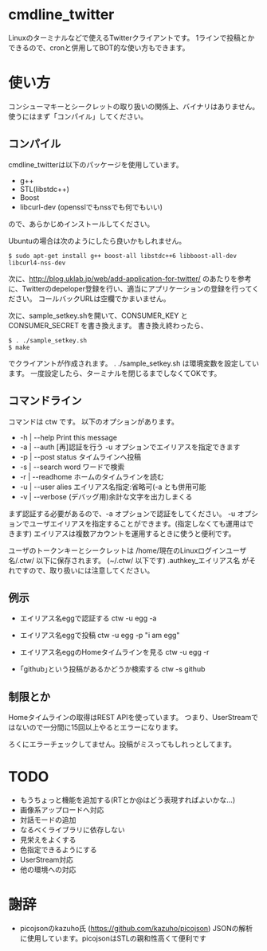 cmdline_twitter
===============
Linuxのターミナルなどで使えるTwitterクライアントです。
1ラインで投稿とかできるので、cronと併用してBOT的な使い方もできます。


使い方
===============
コンシューマキーとシークレットの取り扱いの関係上、バイナリはありません。
使うにはまず「コンパイル」してください。

コンパイル
--------

cmdline_twitterは以下のパッケージを使用しています。
* g++
* STL(libstdc++)
* Boost
* libcurl-dev (opensslでもnssでも何でもいい)

ので、あらかじめインストールしてください。

Ubuntuの場合は次のようにしたら良いかもしれません。
````
$ sudo apt-get install g++ boost-all libstdc++6 libboost-all-dev libcurl4-nss-dev
````

次に、http://blog.uklab.jp/web/add-application-for-twitter/ のあたりを参考に、Twitterのdepeloper登録を行い、適当にアプリケーションの登録を行ってください。
コールバックURLは空欄でかまいません。

次に、sample_setkey.shを開いて、CONSUMER_KEY と CONSUMER_SECRET を書き換えます。
書き換え終わったら、
````
$ . ./sample_setkey.sh
$ make
````
でクライアントが作成されます。
. ./sample_setkey.sh は環境変数を設定しています。
一度設定したら、ターミナルを閉じるまでしなくてOKです。


コマンドライン
--------
コマンドは ctw です。
以下のオプションがあります。

* -h | --help          Print this message
* -a | --auth          [再]認証を行う -u オプションでエイリアスを指定できます
* -p | --post status   タイムラインへ投稿
* -s | --search word   ワードで検索
* -r | --readhome      ホームのタイムラインを読む
* -u | --user alies    エイリアス名指定:省略可(-a とも併用可能
* -v | --verbose       (デバッグ用)余計な文字を出力しまくる

まず認証する必要があるので、-a オプションで認証をしてください。
-u オプションでユーザエイリアスを指定することができます。(指定しなくても運用はできます)
エイリアスは複数アカウントを運用するときに使うと便利です。

ユーザのトークンキーとシークレットは /home/現在のLinuxログインユーザ名/.ctw/ 以下に保存されます。
(~/.ctw/ 以下です)
.authkey_エイリアス名 がそれですので、取り扱いには注意してください。

例示
--------
* エイリアス名eggで認証する
ctw -u egg -a

* エイリアス名eggで投稿
ctw -u egg -p "i am egg"

* エイリアス名eggのHomeタイムラインを見る
ctw -u egg -r

* ｢github｣という投稿があるかどうか検索する
ctw -s github


制限とか
--------
Homeタイムラインの取得はREST APIを使っています。
つまり、UserStreamではないので一分間に15回以上やるとエラーになります。

ろくにエラーチェックしてません。投稿がミスってもしれっとしてます。



TODO
===============
* もうちょっと機能を追加する(RTとか@はどう表現すればよいかな…)
* 画像系アップロードへ対応
* 対話モードの追加
* なるべくライブラリに依存しない
* 見栄えをよくする
* 色指定できるようにする
* UserStream対応
* 他の環境への対応

謝辞
===============
* picojsonのkazuho氏 (https://github.com/kazuho/picojson)
JSONの解析に使用しています。picojsonはSTLの親和性高くて便利です

